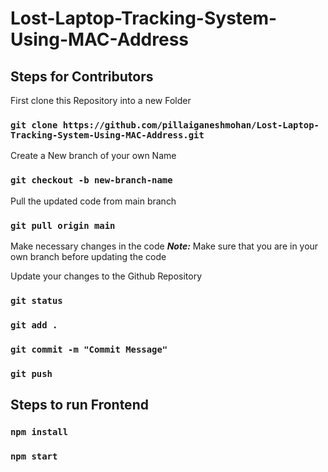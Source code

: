 # Lost-Laptop-Tracking-System-Using-MAC-Address

## Steps for Contributors

First clone this Repository into a new Folder
### `git clone https://github.com/pillaiganeshmohan/Lost-Laptop-Tracking-System-Using-MAC-Address.git`

Create a New branch of your own Name
### `git checkout -b new-branch-name`

Pull the updated code from main branch
### `git pull origin main`

Make necessary changes in the code
***Note:*** Make sure that you are in your own branch before updating the code

Update your changes to the Github Repository
### `git status`
### `git add .`
### `git commit -m "Commit Message"`
### `git push`

## Steps to run Frontend
### `npm install`
### `npm start`

